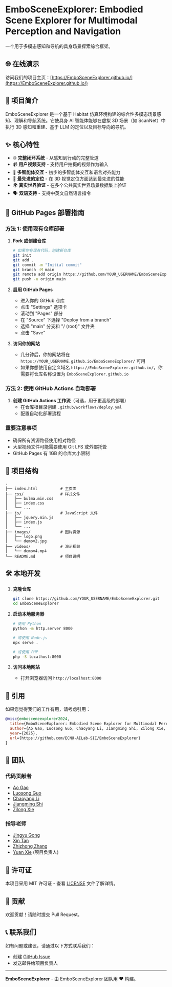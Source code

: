 # EmboSceneExplorer: Embodied Scene Explorer for Multimodal Perception and Navigation

一个用于多模态感知和导航的具身场景探索综合框架。

## 🌐 在线演示

访问我们的项目主页：[https://EmboSceneExplorer.github.io/](https://EmboSceneExplorer.github.io/)

## 📖 项目简介

EmboSceneExplorer 是一个基于 Habitat 仿真环境构建的综合性多模态场景感知、理解和导航系统。它使具身 AI 智能体能够在虚拟 3D 场景（如 ScanNet）中执行 3D 感知和重建、基于 LLM 的定位以及目标导向的导航。

## ✨ 核心特性

- 🌐 **完整闭环系统** - 从感知到行动的完整管道
- 📹 **用户视频支持** - 支持用户拍摄的视频作为输入
- 🤖 **多智能体交互** - 初步的多智能体交互和语言对齐能力
- 🎯 **最先进的定位** - 在 3D 视觉定位方面达到最先进的性能
- 🌍 **真实世界验证** - 在多个公共真实世界场景数据集上验证
- 🗣️ **双语支持** - 支持中英文自然语言指令

## 🚀 GitHub Pages 部署指南

### 方法 1: 使用现有仓库部署

1. **Fork 或创建仓库**
   ```bash
   # 如果你有现有代码，创建新仓库
   git init
   git add .
   git commit -m "Initial commit"
   git branch -M main
   git remote add origin https://github.com/YOUR_USERNAME/EmboSceneExplorer.git
   git push -u origin main
   ```

2. **启用 GitHub Pages**
   - 进入你的 GitHub 仓库
   - 点击 "Settings" 选项卡
   - 滚动到 "Pages" 部分
   - 在 "Source" 下选择 "Deploy from a branch"
   - 选择 "main" 分支和 "/ (root)" 文件夹
   - 点击 "Save"

3. **访问你的网站**
   - 几分钟后，你的网站将在 `https://YOUR_USERNAME.github.io/EmboSceneExplorer/` 可用
   - 如果你想使用自定义域名 `https://EmboSceneExplorer.github.io/`，你需要将仓库名称设置为 `EmboSceneExplorer.github.io`

### 方法 2: 使用 GitHub Actions 自动部署

1. **创建 GitHub Actions 工作流**（可选，用于更高级的部署）
   - 在仓库根目录创建 `.github/workflows/deploy.yml`
   - 配置自动化部署流程

### 重要注意事项

- 确保所有资源路径使用相对路径
- 大型视频文件可能需要使用 Git LFS 或外部托管
- GitHub Pages 有 1GB 的仓库大小限制

## 📁 项目结构

```
.
├── index.html          # 主页面
├── css/                # 样式文件
│   ├── bulma.min.css
│   ├── index.css
│   └── ...
├── js/                 # JavaScript 文件
│   ├── jquery.min.js
│   ├── index.js
│   └── ...
├── images/             # 图片资源
│   ├── logo.png
│   └── demov2.jpg
├── videos/             # 演示视频
│   └── demov4.mp4
└── README.md           # 项目说明
```

## 🛠️ 本地开发

1. **克隆仓库**
   ```bash
   git clone https://github.com/YOUR_USERNAME/EmboSceneExplorer.git
   cd EmboSceneExplorer
   ```

2. **启动本地服务器**
   ```bash
   # 使用 Python
   python -m http.server 8000
   
   # 或使用 Node.js
   npx serve .
   
   # 或使用 PHP
   php -S localhost:8000
   ```

3. **访问本地网站**
   - 打开浏览器访问 `http://localhost:8000`

## 📝 引用

如果您觉得我们的工作有用，请考虑引用：

```bibtex
@misc{embosceneexplorer2024,
  title={EmboSceneExplorer: Embodied Scene Explorer for Multimodal Perception and Navigation},
  author={Ao Gao, Luosong Guo, Chaoyang Li, Jiangming Shi, Zilong Xie, Jingyu Gong, Xin Tan, Zhizhong Zhang and Yuan Xie},
  year={2025},
  url={https://github.com/ECNU-AILab-SII/EmboSceneExplorer}
}
```

## 👥 团队

### 代码贡献者
- [Ao Gao](https://github.com/Yuhuoo)
- [Luosong Guo](https://max-luo-song.github.io/gls2000.github.io)
- [Chaoyang Li](https://github.com/GiIfoyle)
- [Jiangming Shi](https://shijiangming1.github.io/)
- [Zilong Xie](https://github.com/XieZilongAI)

### 指导老师
- [Jingyu Gong](https://jingyugong.github.io/)
- [Xin Tan](https://tanxincs.github.io/)
- [Zhizhong Zhang](https://faculty.ecnu.edu.cn/_s16/zzz2/main.psp)
- [Yuan Xie](https://faculty.ecnu.edu.cn/_s16/xy2_11342/main.psp) (项目负责人)

## 📄 许可证

本项目采用 MIT 许可证 - 查看 [LICENSE](LICENSE) 文件了解详情。

## 🤝 贡献

欢迎贡献！请随时提交 Pull Request。

## 📞 联系我们

如有问题或建议，请通过以下方式联系我们：
- 创建 [GitHub Issue](https://github.com/ECNU-AILab-SII/EmboSceneExplorer/issues)
- 发送邮件给项目负责人

---

**EmboSceneExplorer** - 由 EmboSceneExplorer 团队用 ❤️ 构建。